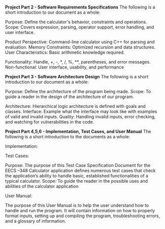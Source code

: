 **Project Part 2 - Software Requirements Specifications**
The following is a short introduction to our document as a whole:

Purpose: Define the calculator's behavior, constraints and operations.
Scope: Covers expression, parsing, operator support, error handling, and user interface.

Product Perspective: Command-line calculator using C++ for parsing and evaluation.
Memory Constraints: Optimized recursion and data structures.
User Characteristics: Basic arithmetic knowledge required.

Functionality: Handle, +, -, *, /, %, **, parentheses, and error messages.
Non-functional: User interface, usability, and performance

**Project Part 3 - Software Architecture Design**
The following is a short introduction to our document as a whole:

Purpose: Define the architecture of the program being made.
Scope: To guide a reader in the design of the architecture of our program.

Architecture: Hierarchical logic architecture is defined with goals and classes.
Interface: Example what the interface may look like with examples of valid and invalid inputs.
Quality: Handling invalid inputs, error checking, and watching for vulnerabilities in the code.

**Project Part 4,5,6 - Implementation, Test Cases, and User Manual**
The following is a short introduction to the documents as a whole:

Implementation:

Test Cases:

  Purpose: The purpose of this Test Case Specification Document for the EECS –348 Calculator application defines numerous test cases that check the application’s ability to handle basic, established functionalities of a typical calculator.
  Scope: To guide the reader in the possible uses and abilities of the calculator application
  
User Manual:

The purpose of this User Manual is to help the user understand how to handle and run the program. It will contain information on how to properly format inputs, setting up and compiling the program, troubleshooting errors, and a glossary of information.
